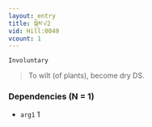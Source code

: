 ```yaml
---
layout: entry
title: སྐེམ་√2
vid: Hill:0049
vcount: 1
---
```

`Involuntary` 
> To wilt (of plants), become dry DS\.

### Dependencies (N = 1)
* `arg1` 1


